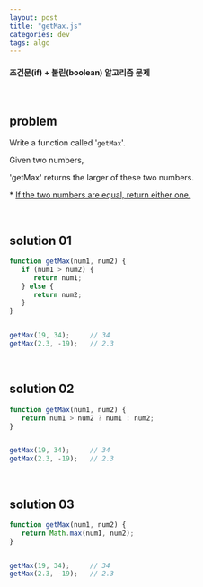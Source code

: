 ```yaml
---
layout: post
title: "getMax.js"
categories: dev
tags: algo
---
```


#### 조건문(if) + 불린(boolean) 알고리즘 문제

<br>

## problem

Write a function called '`getMax`'.

Given two numbers,

'getMax' returns the larger of these two numbers.

\* <u>If the two numbers are equal, return either one.</u>

<br>

## solution 01

```javascript
function getMax(num1, num2) {
   if (num1 > num2) {
      return num1;
   } else {
      return num2;
   }
}


getMax(19, 34);		// 34
getMax(2.3, -19);	// 2.3
```

<br>

## solution 02

```javascript
function getMax(num1, num2) {
   return num1 > num2 ? num1 : num2;
}


getMax(19, 34);		// 34
getMax(2.3, -19);	// 2.3
```

<br>

## solution 03

```javascript
function getMax(num1, num2) {
   return Math.max(num1, num2);
}


getMax(19, 34);		// 34
getMax(2.3, -19);	// 2.3
```

